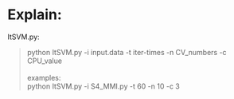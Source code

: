 Explain:
====
ItSVM.py:<br>
>python ItSVM.py -i input.data -t iter-times -n CV_numbers -c CPU_value<br><br>
    examples:<br>
>python ItSVM.py -i S4_MMI.py -t 60 -n 10 -c 3<br>

